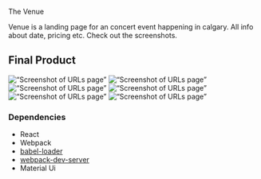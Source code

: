 The Venue

Venue is a landing page for an concert event happening in calgary. All info about date, pricing etc. Check out the screenshots.

## Final Product
![“Screenshot of URLs page”]()
![“Screenshot of URLs page”]()
![“Screenshot of URLs page”]()
![“Screenshot of URLs page”]()
![“Screenshot of URLs page”]()
![“Screenshot of URLs page”]()


### Dependencies

* React
* Webpack
* [babel-loader](https://github.com/babel/babel-loader)
* [webpack-dev-server](https://github.com/webpack/webpack-dev-server)
* Material Ui
